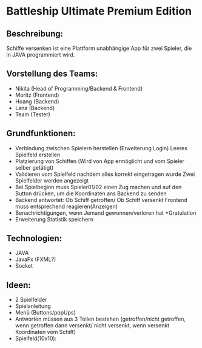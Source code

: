 # Battleship Ultimate Premium Edition

## **Beschreibung:**
Schiffe versenken ist eine Plattform unabhängige App für zwei Spieler, die in JAVA programmiert wird.

## **Vorstellung des Teams:**
- Nikita (Head of Programming/Backend & Frontend) 
- Moritz (Frontend)
- Hoang (Backend)
- Lana (Backend)
- Team (Tester)

## **Grundfunktionen:**
- Verbindung zwischen Spielern herstellen (Erweiterung Login) Leeres Spielfeld erstellen
- Platzierung von Schiffen (Wird von App ermöglicht und vom Spieler selber getätigt)
- Validieren vom Spielfeld nachdem alles korrekt eingetragen wurde Zwei Spielfelder werden angezeigt
- Bei Spielbeginn muss Spieler01/02 einen Zug machen und auf den Button drücken, um die Koordinaten ans Backend zu senden
- Backend antwortet: Ob Schiff getroffen/ Ob Schiff versenkt Frontend muss entsprechend reagieren(Anzeigen)
- Benachrichtigungen, wenn Jemand gewonnen/verloren hat +Gratulation
- Erweiterung Statistik speichern

## **Technologien:**
- JAVA 
- JavaFx (FXML?)
- Socket 

## **Ideen:**
- 2 Spielfelder
- Spielanleitung
- Menü (Buttons/popUps)
- Antworten müssen aus 3 Teilen bestehen (getroffen/nicht getroffen, wenn getroffen dann versenkt/ nicht versenkt, wenn versenkt Koordinaten vom Schiff)
- Spielfeld(10x10):

